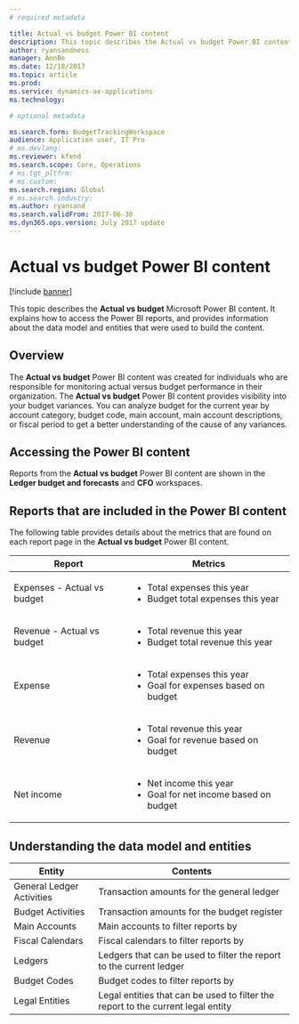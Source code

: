 ```yaml
---
# required metadata

title: Actual vs budget Power BI content
description: This topic describes the Actual vs budget Power BI content. It explains how to access the reports that are included in the content, and provides information about the data model and entities that were used to build the content.
author: ryansandness
manager: AnnBe
ms.date: 12/18/2017
ms.topic: article
ms.prod: 
ms.service: dynamics-ax-applications
ms.technology: 

# optional metadata

ms.search.form: BudgetTrackingWorkspace 
audience: Application user, IT Pro
# ms.devlang: 
ms.reviewer: kfend
ms.search.scope: Core, Operations
# ms.tgt_pltfrm: 
# ms.custom: 
ms.search.region: Global
# ms.search.industry: 
ms.author: ryansand
ms.search.validFrom: 2017-06-30 
ms.dyn365.ops.version: July 2017 update 
---
```


# Actual vs budget Power BI content

[!include [banner](../includes/banner.md)]

This topic describes the **Actual vs budget** Microsoft Power BI content. It explains how to access the Power BI reports, and provides information about the data model and entities that were used to build the content.

## Overview

The **Actual vs budget** Power BI content was created for individuals who are responsible for monitoring actual versus budget performance in their organization. The **Actual vs budget** Power BI content provides visibility into your budget variances. You can analyze budget for the current year by account category, budget code, main account, main account descriptions, or fiscal period to get a better understanding of the cause of any variances.

## Accessing the Power BI content
Reports from the **Actual vs budget** Power BI content are shown in the **Ledger budget and forecasts** and **CFO** workspaces.

## Reports that are included in the Power BI content
The following table provides details about the metrics that are found on each report page in the **Actual vs budget** Power BI content.

| Report                      | Metrics                                                                             |
|-----------------------------|-------------------------------------------------------------------------------------|
| Expenses - Actual vs budget | <ul><li>Total expenses this year</li><li>Budget total expenses this year</li></ul>  |
| Revenue - Actual vs budget  | <ul><li>Total revenue this year</li><li>Budget total revenue this year</li><ul>     |
| Expense                     | <ul><li>Total expenses this year</li><li>Goal for expenses based on budget</li><ul> |
| Revenue                     | <ul><li>Total revenue this year</li><li>Goal for revenue based on budget</li><ul>   |
| Net income                  | <ul><li>Net income this year</li><li>Goal for net income based on budget</li><ul>   |

## Understanding the data model and entities

| Entity                    | Contents                                                                         |
|---------------------------|----------------------------------------------------------------------------------|
| General Ledger Activities | Transaction amounts for the general ledger                                       |
| Budget Activities         | Transaction amounts for the budget register                                      |
| Main Accounts             | Main accounts to filter reports by                                               |
| Fiscal Calendars          | Fiscal calendars to filter reports by                                            |
| Ledgers                   | Ledgers that can be used to filter the report to the current ledger              |
| Budget Codes              | Budget codes to filter reports by                                                |
| Legal Entities            | Legal entities that can be used to filter the report to the current legal entity |
